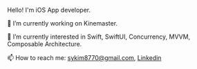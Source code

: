 Hello! I'm iOS App developer.  

🔭 I’m currently working on Kinemaster.

🌱 I’m currently interested in Swift, SwiftUI, Concurrency, MVVM, Composable Architecture.

📫 How to reach me: sykim8770@gmail.com, [Linkedin](www.linkedin.com/in/kim-sungyeon)

<!-- - my android study repository in [here](https://github.com/yeon1216/android-study) -->


<!--
**yeon1216/yeon1216** is a ✨ _special_ ✨ repository because its `README.md` (this file) appears on your GitHub profile.

Here are some ideas to get you started:

- 🔭 I’m currently working on ...
- 🌱 I’m currently learning ...
- 👯 I’m looking to collaborate on ...
- 🤔 I’m looking for help with ...
- 💬 Ask me about ...
- 📫 How to reach me: ...
- 😄 Pronouns: ...
- ⚡ Fun fact: ...
-->
